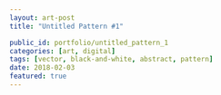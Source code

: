 ```yaml
---
layout: art-post
title: "Untitled Pattern #1"

public_id: portfolio/untitled_pattern_1
categories: [art, digital]
tags: [vector, black-and-white, abstract, pattern]
date: 2018-02-03
featured: true
---
```

